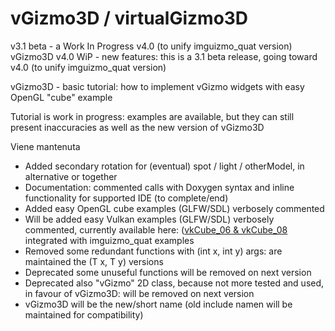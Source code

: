 # vGizmo3D / virtualGizmo3D 

v3.1 beta - a Work In Progress v4.0 (to unify imguizmo_quat version)
vGizmo3D v4.0 WiP - new features: this is a 3.1 beta release, going toward v4.0 (to unify imguizmo_quat version)

vGizmo3D - basic tutorial: how to implement vGizmo widgets with easy OpenGL "cube" example

Tutorial is work in progress: examples are available, but they can still present inaccuracies as well as the new version of vGizmo3D

Viene mantenuta                                                                 
* Added secondary rotation for (eventual) spot / light / otherModel, in alternative or together 
* Documentation: commented calls with Doxygen syntax and inline functionality for supported IDE (to complete/end)
* Added easy OpenGL cube examples (GLFW/SDL) verbosely commented
* Will be added easy Vulkan examples (GLFW/SDL) verbosely commented, currently available here: ([vkCube_06 & vkCube_08](https://github.com/BrutPitt/imGuIZMO.quat/tree/master/basic_examples/cube_Vulkan) integrated with imguizmo_quat examples
* Removed some redundant functions with (int x, int y) args: are maintained the (T x, T y) versions
* Deprecated some unuseful functions will be removed on next version
* Deprecated also "vGizmo" 2D class, because not more tested and used, in favour of vGizmo3D: will be removed on next version
* vGizmo3D will be the new/short name (old include namen will be maintained for compatibility)
